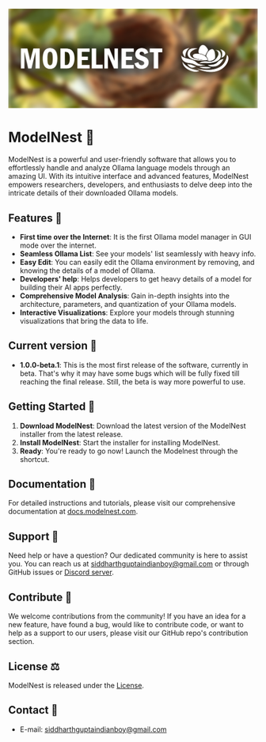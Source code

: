 ![Banner Image](https://raw.githubusercontent.com/SiddharthGuptaPyDev/ModelNest/main/img-pack/modelnest-banner.jpg)
# ModelNest 🥚

ModelNest is a powerful and user-friendly software that allows you to effortlessly handle and analyze Ollama language models through an amazing UI. With its intuitive interface and advanced features, ModelNest empowers researchers, developers, and enthusiasts to delve deep into the intricate details of their downloaded Ollama models.

## Features 🦾

- **First time over the Internet**: It is the first Ollama model manager in GUI mode over the internet.
- **Seamless Ollama List**: See your models' list seamlessly with heavy info.
- **Easy Edit**: You can easily edit the Ollama environment by removing, and knowing the details of a model of Ollama.
- **Developers' help**: Helps developers to get heavy details of a model for building their AI apps perfectly.
- **Comprehensive Model Analysis**: Gain in-depth insights into the architecture, parameters, and quantization of your Ollama models.
- **Interactive Visualizations**: Explore your models through stunning visualizations that bring the data to life.

## Current version 🌟
- **1.0.0-beta.1**: This is the most first release of the software, currently in beta. That's why it may have some bugs which will be fully fixed till reaching the final release. Still, the beta is way more powerful to use.

## Getting Started 💨

1. **Download ModelNest**: Download the latest version of the ModelNest installer from the latest release.
2. **Install ModelNest**: Start the installer for installing ModelNest.
3. **Ready**: You're ready to go now! Launch the Modelnest through the shortcut.

## Documentation 📖

For detailed instructions and tutorials, please visit our comprehensive documentation at [docs.modelnest.com](https://docs.modelnest.com).

## Support 🚀

Need help or have a question? Our dedicated community is here to assist you. You can reach us at [siddharthguptaindianboy@gmail.com](mailto:siddharthguptaindianboy@gmail.com) or through GitHub issues or [Discord server](https://discord.gg/SMJS2DNQ).

## Contribute 🤝

We welcome contributions from the community! If you have an idea for a new feature, have found a bug, would like to contribute code, or want to help as a support to our users, please visit our GitHub repo's contribution section.

## License ⚖️

ModelNest is released under the [License](LICENSE).

## Contact 💬

- E-mail: siddharthguptaindianboy@gmail.com
